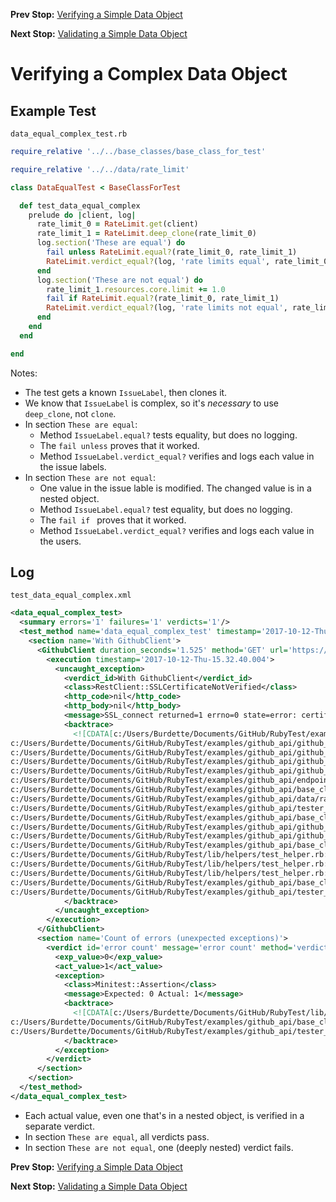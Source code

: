 <!--- GENERATED FILE, DO NOT EDIT --->
**Prev Stop:** [Verifying a Simple Data Object](./DataEqualSimple.md#verifying-a-simple-data-object)

**Next Stop:** [Validating a Simple Data Object](./DataValidSimple.md#validating-a-simple-data-object)


# Verifying a Complex Data Object

## Example Test

<code>data_equal_complex_test.rb</code>
```ruby
require_relative '../../base_classes/base_class_for_test'

require_relative '../../data/rate_limit'

class DataEqualTest < BaseClassForTest

  def test_data_equal_complex
    prelude do |client, log|
      rate_limit_0 = RateLimit.get(client)
      rate_limit_1 = RateLimit.deep_clone(rate_limit_0)
      log.section('These are equal') do
        fail unless RateLimit.equal?(rate_limit_0, rate_limit_1)
        RateLimit.verdict_equal?(log, 'rate limits equal', rate_limit_0, rate_limit_1, 'Using RateLimit.verdict_equal?')
      end
      log.section('These are not equal') do
        rate_limit_1.resources.core.limit += 1.0
        fail if RateLimit.equal?(rate_limit_0, rate_limit_1)
        RateLimit.verdict_equal?(log, 'rate limits not equal', rate_limit_0, rate_limit_1, 'Using RateLimit.verdict_equal?')
      end
    end
  end

end
```

Notes:

- The test gets a known `IssueLabel`, then clones it.
- We know that `IssueLabel` is complex, so it's _necessary_ to use `deep_clone`, not `clone`.
- In section `These are equal`:
  - Method `IssueLabel.equal?` tests equality, but does no logging.
  - The `fail unless` proves that it worked.
  - Method `IssueLabel.verdict_equal?` verifies and logs each value in the issue labels.
- In section `These are not equal`:
  - One value in the issue lable is modified.  The changed value is in a nested object.
  - Method `IssueLabel.equal?` test equality, but does no logging.
  - The `fail if ` proves that it worked.
  - Method `IssueLabel.verdict_equal?` verifies and logs each value in the users.

## Log

<code>test_data_equal_complex.xml</code>
```xml
<data_equal_complex_test>
  <summary errors='1' failures='1' verdicts='1'/>
  <test_method name='data_equal_complex_test' timestamp='2017-10-12-Thu-15.32.40.000'>
    <section name='With GithubClient'>
      <GithubClient duration_seconds='1.525' method='GET' url='https://api.github.com/rate_limit'>
        <execution timestamp='2017-10-12-Thu-15.32.40.004'>
          <uncaught_exception>
            <verdict_id>With GithubClient</verdict_id>
            <class>RestClient::SSLCertificateNotVerified</class>
            <http_code>nil</http_code>
            <http_body>nil</http_body>
            <message>SSL_connect returned=1 errno=0 state=error: certificate verify failed</message>
            <backtrace>
              <![CDATA[c:/Users/Burdette/Documents/GitHub/RubyTest/examples/github_api/github_client.rb:117:in `block (3 levels) in client_method'
c:/Users/Burdette/Documents/GitHub/RubyTest/examples/github_api/github_client.rb:115:in `block (2 levels) in client_method'
c:/Users/Burdette/Documents/GitHub/RubyTest/examples/github_api/github_client.rb:113:in `block in client_method'
c:/Users/Burdette/Documents/GitHub/RubyTest/examples/github_api/github_client.rb:111:in `client_method'
c:/Users/Burdette/Documents/GitHub/RubyTest/examples/github_api/github_client.rb:46:in `get'
c:/Users/Burdette/Documents/GitHub/RubyTest/examples/github_api/endpoints/get_rate_limit.rb:12:in `call_and_return_payload'
c:/Users/Burdette/Documents/GitHub/RubyTest/examples/github_api/base_classes/base_class_for_endpoint.rb:11:in `call'
c:/Users/Burdette/Documents/GitHub/RubyTest/examples/github_api/data/rate_limit.rb:29:in `get'
c:/Users/Burdette/Documents/GitHub/RubyTest/examples/github_api/tester_tour/tests/data_equal_complex_test.rb:9:in `block in test_data_equal_complex'
c:/Users/Burdette/Documents/GitHub/RubyTest/examples/github_api/base_classes/base_class_for_test.rb:13:in `block (2 levels) in prelude'
c:/Users/Burdette/Documents/GitHub/RubyTest/examples/github_api/github_client.rb:18:in `block in with'
c:/Users/Burdette/Documents/GitHub/RubyTest/examples/github_api/github_client.rb:14:in `with'
c:/Users/Burdette/Documents/GitHub/RubyTest/examples/github_api/base_classes/base_class_for_test.rb:12:in `block in prelude'
c:/Users/Burdette/Documents/GitHub/RubyTest/lib/helpers/test_helper.rb:23:in `block (2 levels) in test'
c:/Users/Burdette/Documents/GitHub/RubyTest/lib/helpers/test_helper.rb:22:in `block in test'
c:/Users/Burdette/Documents/GitHub/RubyTest/lib/helpers/test_helper.rb:21:in `test'
c:/Users/Burdette/Documents/GitHub/RubyTest/examples/github_api/base_classes/base_class_for_test.rb:11:in `prelude'
c:/Users/Burdette/Documents/GitHub/RubyTest/examples/github_api/tester_tour/tests/data_equal_complex_test.rb:8:in `test_data_equal_complex']]>
            </backtrace>
          </uncaught_exception>
        </execution>
      </GithubClient>
      <section name='Count of errors (unexpected exceptions)'>
        <verdict id='error count' message='error count' method='verdict_assert_equal?' outcome='failed' volatile='true'>
          <exp_value>0</exp_value>
          <act_value>1</act_value>
          <exception>
            <class>Minitest::Assertion</class>
            <message>Expected: 0 Actual: 1</message>
            <backtrace>
              <![CDATA[c:/Users/Burdette/Documents/GitHub/RubyTest/lib/helpers/test_helper.rb:21:in `test'
c:/Users/Burdette/Documents/GitHub/RubyTest/examples/github_api/base_classes/base_class_for_test.rb:11:in `prelude'
c:/Users/Burdette/Documents/GitHub/RubyTest/examples/github_api/tester_tour/tests/data_equal_complex_test.rb:8:in `test_data_equal_complex']]>
            </backtrace>
          </exception>
        </verdict>
      </section>
    </section>
  </test_method>
</data_equal_complex_test>
```

- Each actual value, even one that's in a nested object, is verified in a separate verdict.
- In section `These are equal`, all verdicts pass.
- In section `These are not equal`, one (deeply nested) verdict fails.

**Prev Stop:** [Verifying a Simple Data Object](./DataEqualSimple.md#verifying-a-simple-data-object)

**Next Stop:** [Validating a Simple Data Object](./DataValidSimple.md#validating-a-simple-data-object)

